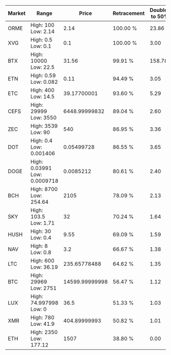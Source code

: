 | Market | Range | Price| Retracement | Doubles to 50% |
| --- | --- | --- | --- | --- |
| ORME | High: 100<br />Low: 2.14 | 2.14 | 100.00 % | 23.86 |
| XVG | High: 0.5<br />Low: 0.1 | 0.1 | 100.00 % | 3.00 |
| BTX | High: 10000<br />Low: 22.5 | 31.56 | 99.91 % | 158.78 |
| ETN | High: 0.59<br />Low: 0.082 | 0.11 | 94.49 % | 3.05 |
| ETC | High: 400<br />Low: 14.5 | 39.17700001 | 93.60 % | 5.29 |
| CEFS | High: 29999<br />Low: 3550 | 6448.99999832 | 89.04 % | 2.60 |
| ZEC | High: 3539<br />Low: 90 | 540 | 86.95 % | 3.36 |
| DOT | High: 0.4<br />Low: 0.001406 | 0.05499728 | 86.55 % | 3.65 |
| DOGE | High: 0.03991<br />Low: 0.0009718 | 0.0085212 | 80.61 % | 2.40 |
| BCH | High: 8700<br />Low: 254.64 | 2105 | 78.09 % | 2.13 |
| SKY | High: 103.5<br />Low: 1.71 | 32 | 70.24 % | 1.64 |
| HUSH | High: 30<br />Low: 0.4 | 9.55 | 69.09 % | 1.59 |
| NAV | High: 8<br />Low: 0.8 | 3.2 | 66.67 % | 1.38 |
| LTC | High: 600<br />Low: 36.19 | 235.65778488 | 64.62 % | 1.35 |
| BTC | High: 29969<br />Low: 2751 | 14599.99999998 | 56.47 % | 1.12 |
| LUX | High: 74.997998<br />Low: 0 | 36.5 | 51.33 % | 1.03 |
| XMR | High: 780<br />Low: 41.9 | 404.89999993 | 50.82 % | 1.01 |
| ETH | High: 2350<br />Low: 177.12 | 1507 | 38.80 % | 0.00 |

